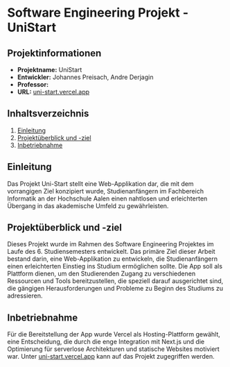 # Software Engineering Projekt - UniStart

## Projektinformationen

-   **Projektname:** UniStart
-   **Entwickler:** Johannes Preisach, Andre Derjagin
-   **Professor:**
-   **URL:** [uni-start.vercel.app](https://uni-start.vercel.app/)

## Inhaltsverzeichnis

1. [Einleitung](#einleitung)
2. [Projektüberblick und -ziel](#projektüberblick)
3. [Inbetriebnahme](#inbetriebnahme)

## Einleitung

Das Projekt Uni-Start stellt eine Web-Applikation dar, die mit dem vorrangigen Ziel konzipiert wurde, Studienanfängern im Fachbereich Informatik an der Hochschule Aalen einen nahtlosen und erleichterten Übergang in das akademische Umfeld zu gewährleisten.

## Projektüberblick und -ziel

Dieses Projekt wurde im Rahmen des Software Engineering Projektes im Laufe des 6. Studiensemesters entwickelt. Das primäre Ziel dieser Arbeit bestand darin, eine Web-Applikation zu entwickeln, die Studienanfängern einen erleichterten Einstieg ins Studium ermöglichen sollte. Die App soll als Plattform dienen, um den Studierenden Zugang zu verschiedenen Ressourcen und Tools bereitzustellen, die speziell darauf ausgerichtet sind, die gängigen Herausforderungen und Probleme zu Beginn des Studiums zu adressieren.

## Inbetriebnahme

Für die Bereitstellung der App wurde Vercel als Hosting-Plattform gewählt, eine Entscheidung, die durch die enge Integration mit Next.js und die Optimierung für serverlose Architekturen und statische Websites motiviert war. Unter [uni-start.vercel.app](https://uni-start.vercel.app/) kann auf das Projekt zugegriffen werden.
